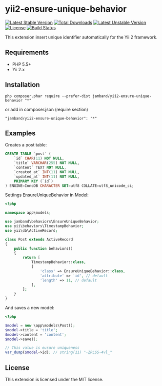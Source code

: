 # yii2-ensure-unique-behavior

[![Latest Stable Version](https://poser.pugx.org/jamband/yii2-ensure-unique-behavior/v/stable)](https://packagist.org/packages/jamband/yii2-ensure-unique-behavior) [![Total Downloads](https://poser.pugx.org/jamband/yii2-ensure-unique-behavior/downloads)](https://packagist.org/packages/jamband/yii2-ensure-unique-behavior) [![Latest Unstable Version](https://poser.pugx.org/jamband/yii2-ensure-unique-behavior/v/unstable)](https://packagist.org/packages/jamband/yii2-ensure-unique-behavior) [![License](https://poser.pugx.org/jamband/yii2-ensure-unique-behavior/license)](https://packagist.org/packages/jamband/yii2-ensure-unique-behavior) [![Build Status](https://travis-ci.org/jamband/yii2-ensure-unique-behavior.svg?branch=master)](https://travis-ci.org/jamband/yii2-ensure-unique-behavior)

This extension insert unique identifier automatically for the Yii 2 framework.

## Requirements

* PHP 5.5+
* Yii 2.x

## Installation

```
php composer.phar require --prefer-dist jamband/yii2-ensure-unique-behavior "*"
```

or add in composer.json (require section)
```
"jamband/yii2-ensure-unique-behavior": "*"
```

## Examples

Creates a post table:

```sql
CREATE TABLE `post` (
    `id` CHAR(11) NOT NULL,
    `title` VARCHAR(255) NOT NULL,
    `content` TEXT NOT NULL,
    `created_at` INT(11) NOT NULL,
    `updated_at` INT(11) NOT NULL,
    PRIMARY KEY (`id`)
) ENGINE=InnoDB CHARACTER SET=utf8 COLLATE=utf8_unicode_ci;
```

Settings EnsureUniqueBehavior in Model:

```php
<?php

namespace app\models;

use jamband\behaviors\EnsureUniqueBehavior;
use yii\behaviors\TimestampBehavior;
use yii\db\ActiveRecord;

class Post extends ActiveRecord
{
    public function behaviors()
    {
        return [
            TimestampBehavior::class,
            [
                'class' => EnsureUniqueBehavior::class,
                'attribute' => 'id', // default
                'length' => 11, // default
            ],
        ];
    }
}
```

And saves a new model:

```php
<?php

$model = new \app\models\Post();
$model->title = 'title';
$model->content = 'content';
$model->save();

// This value is eusure uniqueness
var_dump($model->id); // string(11) "-ZRLSS-4vl_"
```

## License

This extension is licensed under the MIT license.
